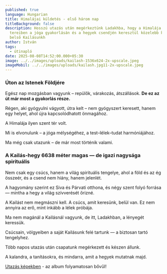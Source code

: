 ```yaml
---
published: true
language: Hungarian
title: Himalájai küldetés - első három nap
titleBackground: false
description: Hosszú utazás után megérkeztünk Ladakhba, hogy a Himalája szent
  tereiben a jóga gyakorlásán és a hegyek csendjén keresztül közelebb kerüljünk
  belső Kailásunkh
author: István
tags:
  - útinapló
date: 2025-08-08T14:52:00.000+05:30
image: ../../images/uploads/kailash-1536x624-2x-upscale.jpeg
imageMobil: ../../images/uploads/kailash.jpg11-2x-upscale.jpeg
---
```

### Úton az Istenek Földjére

Egész nap mozgásban vagyunk – repülők, várakozás, átszállások. **De ez az út már most a gyakorlás része.**

<div class="blog-island-section">Régen, aki gyógyulni vágyott, útra kelt – nem gyógyszert keresett, hanem egy helyet, ahol újra kapcsolódhatott önmagához.</div>

A Himalája ilyen szent tér volt.

Mi is elvonulunk – a jóga mélységéhez, a test–lélek–tudat harmóniájához.

Ma még csak utazunk – de már most történik valami.

### A Kailás-hegy 6638 méter magas — de igazi nagysága spirituális

Nem csak egy csúcs, hanem a világ spirituális tengelye, ahol a föld és az ég összeér, és a csend nem hiány, hanem jelenlét.

A hagyomány szerint ez Siva és Párvati otthona, és négy szent folyó forrása — mintha a hegy a világ szívverését őrizné.

<div class="blog-island-section">A Kailást nem megmászni kell. A csúcs, amit keresünk, belül van. Ez nem annyira az erő, mint inkább a lélek próbája.</div>

Ma nem magánál a Kailásnál vagyunk, de itt, Ladakhban, a lényegét keressük.

Csúcsain, völgyeiben a saját Kailásunk felé tartunk — a biztosan tartó tengelyhez.

Több napos utazás után csapatunk megérkezett és készen állunk.

A kalandra, a tanításokra, és mindarra, amit a hegyek mutatnak majd.

[Utazás képekben](https://bandha.works/galeria/2025-ladakh-retreat/) - az album folyamatosan bővűl!

